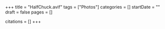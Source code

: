 +++
title = "HalfChuck.avif"
tags = ["Photos"]
categories = []
startDate = ""
draft = false
pages = []

citations = []
+++
